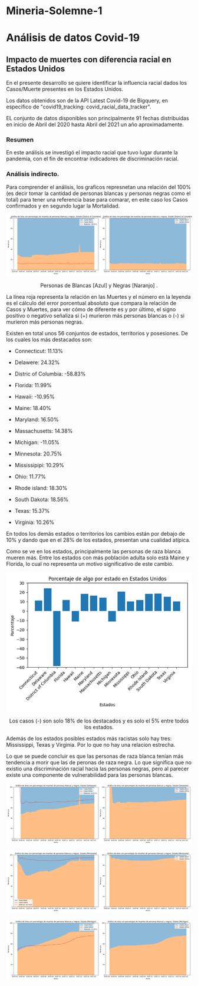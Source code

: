 # Mineria-Solemne-1

# Análisis de datos Covid-19

## Impacto de muertes con diferencia racial en Estados Unidos

En el presente desarrollo se quiere identificar la influencia racial dados los Casos/Muerte presentes en los Estados Unidos.

Los datos obtenidos son de la API Latest Covid-19 de Bigquery, en especifico de "covid19_tracking: covid_racial_data_tracker".

EL conjunto de datos disponibles son principalmente 91 fechas distribuidas en inicio de Abril del 2020 hasta Abril del 2021 un año aproximadamente.

### Resumen

En este análisis se investigó el impacto racial que tuvo lugar durante la pandemia, con el fin de encontrar indicadores de discriminación racial.

### Análisis indirecto.

Para comprender el análisis, los graficos represnetan una relación del 100% (es decir tomar la cantidad de personas blancas y personas negras como el total) para tener una referencia base para comarar, en este caso los Casos confirmados y en segundo lugar la Mortalidad.

![Texo](Graficas\Grafica_Estado_[District_of_Columbia].png)
<p align="center">Personas de Blancas [Azul] y Negras [Naranjo] .</p>


La línea roja representa la relación en las Muertes y el número en la leyenda es el cálculo del error porcentual absoluto que compara la relación de Casos y Muertes, para ver cómo de diferente es y por último, el signo positivo o negativo señaliza si (+) murieron más personas blancas o (-) si murieron más personas negras.

Existen en total unos 56 conjuntos de estados, territorios y posesiones. De los cuales los más destacados son:

- Connecticut: 11.13%

- Delawere: 24.32%

- Distric of Columbia: -58.83%

- Florida: 11.99%

- Hawaii: -10.95%

- Maine: 18.40%

- Maryland: 16.50%

- Massachusetts: 14.38%

- Michigan: -11.05%

- Minnesota: 20.75%

- Mississipipi: 10.29%

- Ohio: 11.77%

- Rhode island: 18.30%

- South Dakota: 18.56%

- Texas: 15.37%

- Virginia: 10.26%

En todos los demás estados o territorios los cambios están por debajo de 10% y dando que en el 28% de los estados, presentan una cualidad atípica.

Como se ve en los estados, principalmente las personas de raza blanca mueren más. Entre los estados con más población adulta solo está Maine y Florida, lo cual no representa un motivo significativo de este cambio.

![Texto alternativo](Graficas\Porcentaje_USA.png)
<p align="center"> Los casos (-) son solo 18% de los destacados y es solo el 5% entre todos los estados.</p>


Además de los estados posibles estados más racistas solo hay tres: Mississippi, Texas y Virginia. Por lo que no hay una relacion estrecha.

Lo que se puede concluir es que las personas de raza blanca tenían más tendencia a morir que las de peronas de raza negra. Lo que significa que no existio una discriminación racial hacia las personas negras, pero al parecer existe una componente de vulnerabilidad para las personas blancas.

![Texto alternativo](Graficas\Grafica_Estado_[Delaware].png)

![Texto alternativo](Graficas\Grafica_Estado_[Minnesota].png)

![Texto alternativo](Graficas\Grafica_Estado_[Michigan].png)



